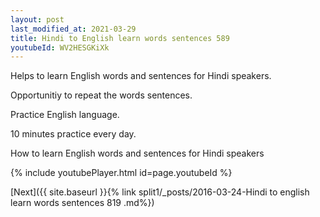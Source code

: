 ```yaml
---
layout: post
last_modified_at: 2021-03-29
title: Hindi to English learn words sentences 589 
youtubeId: WV2HESGKiXk
---
```

 
 
Helps to learn English words and sentences for Hindi speakers.

Opportunitiy to repeat the words sentences. 

Practice English language. 
 
10 minutes practice every day. 
 
How to learn English words and sentences for Hindi speakers 
 
{% include youtubePlayer.html id=page.youtubeId %}
 
 
[Next]({{ site.baseurl }}{% link  split1/_posts/2016-03-24-Hindi to english learn words sentences 819 .md%})
 
